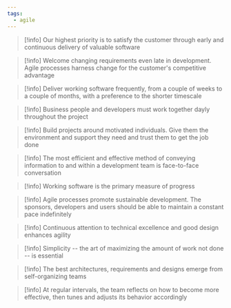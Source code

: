 ```yaml
---
tags:
  - agile
---
```

> [!info] Our highest priority is to satisfy the customer through early and continuous delivery of valuable software

> [!info] Welcome changing requirements even late in development. Agile processes harness change for the customer's competitive advantage

> [!info] Deliver working software frequently, from a couple of weeks to a couple of months, with a preference to the shorter timescale

> [!info] Business people and developers must work together dayly throughout the project

> [!info] Build projects around motivated individuals. Give them the environment and support they need and trust them to get the job done

> [!info] The most efficient and effective method of conveying information to and within a development team is face-to-face conversation

> [!info] Working software is the primary measure of progress

> [!info] Agile processes promote sustainable development. The sponsors, developers and users should be able to maintain a constant pace indefinitely

> [!info] Continuous attention to technical excellence and good design enhances agility

> [!info] Simplicity -- the art of maximizing the amount of work not done -- is essential

> [!info] The best architectures, requirements and designs emerge from self-organizing teams

> [!info] At regular intervals, the team reflects on how to become more effective, then tunes and adjusts its behavior accordingly

